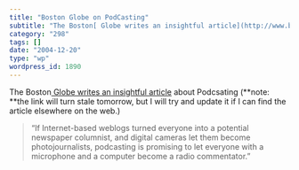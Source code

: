 ```yaml
---
title: "Boston Globe on PodCasting"
subtitle: "The Boston[ Globe writes an insightful article](http://www.boston.com/news/nation/articles/2004/12/2..."
category: "298"
tags: []
date: "2004-12-20"
type: "wp"
wordpress_id: 1890
---
```

The Boston[ Globe writes an insightful article](http://www.boston.com/news/nation/articles/2004/12/20/through_ipod_technology_anyone_can_be_a_broadcaster/) about Podcsating (**note: **the link will turn stale tomorrow, but I will try and update it if I can find the article elsewhere on the web.)
> “If Internet-based weblogs turned everyone into a potential newspaper columnist, and digital cameras let them become photojournalists, podcasting is promising to let everyone with a microphone and a computer become a radio commentator.”
